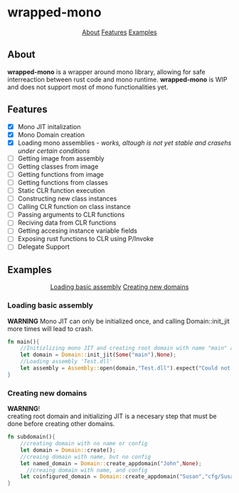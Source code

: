 # wrapped-mono
<p align = "center">
     <a href="#About">About<a> 
     <a href="#Features">Features<a> 
     <a href="#Examples">Examples<a> 
</p>

## About
**wrapped-mono** is a wrapper around mono library, allowing for safe interreaction between rust code and mono runtime. **wrapped-mono** is WIP and does not support most of mono functionalities yet.
## Features
- [x] Mono JIT initalization  
- [x] Mono Domain creation
- [X] Loading mono assemblies - *works, altough is not yet stable and crasehs under certain conditions*
- [ ] Getting image from assembly
- [ ] Getting classes from image
- [ ] Getting functions from image
- [ ] Getting functions from classes
- [ ] Static CLR function execution
- [ ] Constructing new class instances
- [ ] Calling CLR function on class instance
- [ ] Passing arguments to CLR functions
- [ ] Reciving data from CLR functions
- [ ] Getting accesing instance variable fields 
- [ ] Exposing rust functions to CLR using P/Invoke
- [ ] Delegate Support
## Examples
<p align = "center">
    <a href="#Loading">Loading basic assembly<a>
    <a href="#Creating new domains">Creating new domains<a>
</p>

### Loading basic assembly
**WARNING** Mono JIT can only be initialized once, and calling Domain::init_jit more times will lead to crash.
```rust
fn main(){
    //Initizlizing mono JIT and creating root domain with name "main" and no version specifincation (default runtime version)
    let domain = Domain::init_jit(Some("main"),None);
    //Loading assembly 'Test.dll'
    let assembly = Assembly::open(domain,"Test.dll").expect("Could not load assembly!);
}
```
### Creating new domains
**WARNING**!<br> creating root domain and initializing JIT is a necesary step that must be done before creating other domains.
```rust
fn subdomain(){
    //creating domain with no name or config
    let domain = Domain::create();
    //creaing domain with name, but no config
    let named_domain = Domain::create_appdomain("John",None);
      //creaing domain with name, and config
    let coinfigured_domain = Domain::create_appdomain("Susan","cfg/Susan_cfg_file.sfg");
}
```